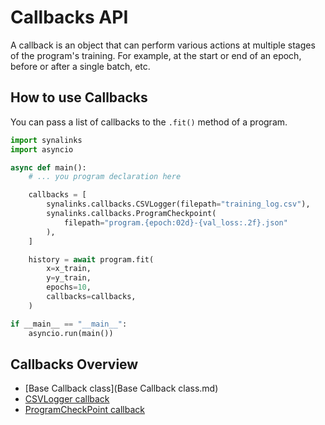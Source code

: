 # Callbacks API

A callback is an object that can perform various actions at multiple stages of the program's training.
For example, at the start or end of an epoch, before or after a single batch, etc.

## How to use Callbacks

You can pass a list of callbacks to the `.fit()` method of a program.

```python
import synalinks
import asyncio

async def main():
    # ... you program declaration here

    callbacks = [
        synalinks.callbacks.CSVLogger(filepath="training_log.csv"),
        synalinks.callbacks.ProgramCheckpoint(
            filepath="program.{epoch:02d}-{val_loss:.2f}.json"
        ),
    ]

    history = await program.fit(
        x=x_train,
        y=y_train,
        epochs=10,
        callbacks=callbacks,
    )

if __main__ == "__main__":
    asyncio.run(main())
```

## Callbacks Overview

- [Base Callback class](Base Callback class.md)
- [CSVLogger callback](CSVLogger.md)
- [ProgramCheckPoint callback](ProgramCheckpoint.md)